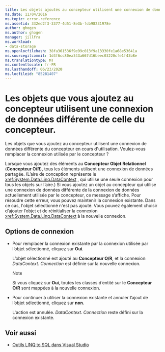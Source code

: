 ```yaml
---
title: Les objets ajoutés au concepteur utilisent une connexion de données différente
ms.date: 11/04/2016
ms.topic: error-reference
ms.assetid: 332ed2f3-3377-4d51-8e3b-fdb98231978e
author: ghogen
ms.author: ghogen
manager: jillfra
ms.workload:
- data-storage
ms.openlocfilehash: 38fa361536f9e99c013f9a13330fe1a68e53641a
ms.sourcegitcommit: 1d4f6cc80ea343a667d16beec03220cfe1f43b8e
ms.translationtype: MT
ms.contentlocale: fr-FR
ms.lasthandoff: 06/23/2020
ms.locfileid: "85281407"
---
```

# <a name="the-objects-you-are-adding-to-the-designer-use-a-different-data-connection-than-the-designer"></a>Les objets que vous ajoutez au concepteur utilisent une connexion de données différente de celle du concepteur.

Les objets que vous ajoutez au concepteur utilisent une connexion de données différente du concepteur en cours d'utilisation. Voulez-vous remplacer la connexion utilisée par le concepteur ?

Lorsque vous ajoutez des éléments au **Concepteur Objet Relationnel** (**Concepteur O/R**), tous les éléments utilisent une connexion de données partagée. (L’aire de conception représente le <xref:System.Data.Linq.DataContext> , qui utilise une seule connexion pour tous les objets sur l’aire.) Si vous ajoutez un objet au concepteur qui utilise une connexion de données différente de la connexion de données actuellement utilisée par le concepteur, ce message s’affiche. Pour résoudre cette erreur, vous pouvez maintenir la connexion existante. Dans ce cas, l'objet sélectionné n'est pas ajouté. Vous pouvez également choisir d’ajouter l’objet et de réinitialiser la connexion <xref:System.Data.Linq.DataContext> à la nouvelle connexion.

## <a name="connection-options"></a>Options de connexion

- Pour remplacer la connexion existante par la connexion utilisée par l’objet sélectionné, cliquez sur **Oui**.

   L’objet sélectionné est ajouté au **Concepteur O/R**, et la connexion *DataContext. Connection* est définie sur la nouvelle connexion.

   > [!NOTE]
   > Si vous cliquez sur **Oui**, toutes les classes d’entité sur le **Concepteur O/R** sont mappées à la nouvelle connexion.

- Pour continuer à utiliser la connexion existante et annuler l’ajout de l’objet sélectionné, cliquez sur **non**.

   L'action est annulée. *DataContext. Connection* reste défini sur la connexion existante.

## <a name="see-also"></a>Voir aussi

- [Outils LINQ to SQL dans Visual Studio](../data-tools/linq-to-sql-tools-in-visual-studio2.md)
